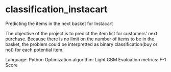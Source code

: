 # classification_instacart
Predicting the items in the next basket for Instacart

The objective of the project is to predict the item list for customers' next purchase.
Because there is no limit on the number of items to be in the basket, the problem could be interpretted as binary classification(buy or not) for each potential item. 

Language: Python
Optimization algorithm: Light GBM
Evaluation metrics: F-1 Score


